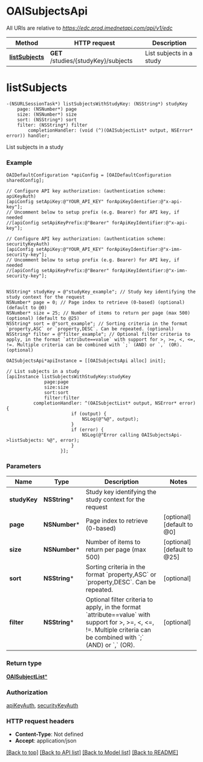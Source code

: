 # OAISubjectsApi

All URIs are relative to *https://edc.prod.imednetapi.com/api/v1/edc*

Method | HTTP request | Description
------------- | ------------- | -------------
[**listSubjects**](OAISubjectsApi.md#listsubjects) | **GET** /studies/{studyKey}/subjects | List subjects in a study


# **listSubjects**
```objc
-(NSURLSessionTask*) listSubjectsWithStudyKey: (NSString*) studyKey
    page: (NSNumber*) page
    size: (NSNumber*) size
    sort: (NSString*) sort
    filter: (NSString*) filter
        completionHandler: (void (^)(OAISubjectList* output, NSError* error)) handler;
```

List subjects in a study

### Example
```objc
OAIDefaultConfiguration *apiConfig = [OAIDefaultConfiguration sharedConfig];

// Configure API key authorization: (authentication scheme: apiKeyAuth)
[apiConfig setApiKey:@"YOUR_API_KEY" forApiKeyIdentifier:@"x-api-key"];
// Uncomment below to setup prefix (e.g. Bearer) for API key, if needed
//[apiConfig setApiKeyPrefix:@"Bearer" forApiKeyIdentifier:@"x-api-key"];

// Configure API key authorization: (authentication scheme: securityKeyAuth)
[apiConfig setApiKey:@"YOUR_API_KEY" forApiKeyIdentifier:@"x-imn-security-key"];
// Uncomment below to setup prefix (e.g. Bearer) for API key, if needed
//[apiConfig setApiKeyPrefix:@"Bearer" forApiKeyIdentifier:@"x-imn-security-key"];


NSString* studyKey = @"studyKey_example"; // Study key identifying the study context for the request
NSNumber* page = 0; // Page index to retrieve (0-based) (optional) (default to @0)
NSNumber* size = 25; // Number of items to return per page (max 500) (optional) (default to @25)
NSString* sort = @"sort_example"; // Sorting criteria in the format `property,ASC` or `property,DESC`. Can be repeated. (optional)
NSString* filter = @"filter_example"; // Optional filter criteria to apply, in the format `attribute==value` with support for >, >=, <, <=, !=. Multiple criteria can be combined with `;` (AND) or `,` (OR). (optional)

OAISubjectsApi*apiInstance = [[OAISubjectsApi alloc] init];

// List subjects in a study
[apiInstance listSubjectsWithStudyKey:studyKey
              page:page
              size:size
              sort:sort
              filter:filter
          completionHandler: ^(OAISubjectList* output, NSError* error) {
                        if (output) {
                            NSLog(@"%@", output);
                        }
                        if (error) {
                            NSLog(@"Error calling OAISubjectsApi->listSubjects: %@", error);
                        }
                    }];
```

### Parameters

Name | Type | Description  | Notes
------------- | ------------- | ------------- | -------------
 **studyKey** | **NSString***| Study key identifying the study context for the request | 
 **page** | **NSNumber***| Page index to retrieve (0-based) | [optional] [default to @0]
 **size** | **NSNumber***| Number of items to return per page (max 500) | [optional] [default to @25]
 **sort** | **NSString***| Sorting criteria in the format &#x60;property,ASC&#x60; or &#x60;property,DESC&#x60;. Can be repeated. | [optional] 
 **filter** | **NSString***| Optional filter criteria to apply, in the format &#x60;attribute&#x3D;&#x3D;value&#x60; with support for &gt;, &gt;&#x3D;, &lt;, &lt;&#x3D;, !&#x3D;. Multiple criteria can be combined with &#x60;;&#x60; (AND) or &#x60;,&#x60; (OR). | [optional] 

### Return type

[**OAISubjectList***](OAISubjectList.md)

### Authorization

[apiKeyAuth](../README.md#apiKeyAuth), [securityKeyAuth](../README.md#securityKeyAuth)

### HTTP request headers

 - **Content-Type**: Not defined
 - **Accept**: application/json

[[Back to top]](#) [[Back to API list]](../README.md#documentation-for-api-endpoints) [[Back to Model list]](../README.md#documentation-for-models) [[Back to README]](../README.md)

